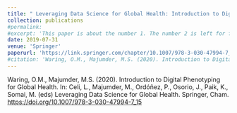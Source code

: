 ```yaml
---
title: " Leveraging Data Science for Global Health: Introduction to Digital Phenotyping"
collection: publications
#permalink: 
#excerpt: 'This paper is about the number 1. The number 2 is left for future work.'
date: 2019-07-31
venue: 'Springer'
paperurl: 'https://link.springer.com/chapter/10.1007/978-3-030-47994-7_15'
#citation: 'Waring, O.M., Majumder, M.S. (2020). Introduction to Digital Phenotyping for Global Health. In: Celi, L., Majumder, M., Ordóñez, P., Osorio, J., Paik, K., Somai, M. (eds) Leveraging Data Science for Global Health. Springer, Cham. https://doi.org/10.1007/978-3-030-47994-7_15'
---
```



Waring, O.M., Majumder, M.S. (2020). Introduction to Digital Phenotyping for Global Health. In: Celi, L., Majumder, M., Ordóñez, P., Osorio, J., Paik, K., Somai, M. (eds) Leveraging Data Science for Global Health. Springer, Cham. https://doi.org/10.1007/978-3-030-47994-7_15
